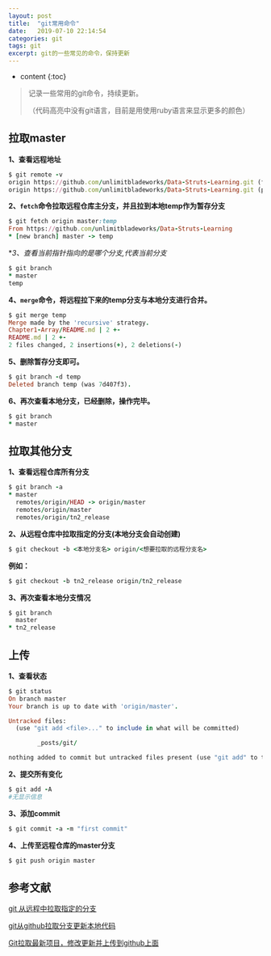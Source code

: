 ```yaml
---
layout: post
title:  "git常用命令"
date:   2019-07-10 22:14:54
categories: git
tags: git
excerpt: git的一些常见的命令，保持更新
---
```


* content
{:toc}
> 记录一些常用的git命令，持续更新。
>
> （代码高亮中没有git语言，目前是用使用ruby语言来显示更多的颜色）



## 拉取master

**1、查看远程地址**

```ruby
$ git remote -v
origin https://github.com/unlimitbladeworks/Data-Struts-Learning.git (fetch)
origin https://github.com/unlimitbladeworks/Data-Struts-Learning.git (push)
```

**2、`fetch`命令拉取远程仓库主分支，并且拉到本地temp作为暂存分支**

```ruby
$ git fetch origin master:temp
From https://github.com/unlimitbladeworks/Data-Struts-Learning
* [new branch] master -> temp
```

**3、查看当前指针指向的是哪个分支,*代表当前分支**

```ruby
$ git branch
* master
temp
```

**4、`merge`命令，将远程拉下来的temp分支与本地分支进行合并。**

```ruby
$ git merge temp
Merge made by the 'recursive' strategy.
Chapter1-Array/README.md | 2 +-
README.md | 2 +-
2 files changed, 2 insertions(+), 2 deletions(-)
```

**5、删除暂存分支即可。**

```ruby
$ git branch -d temp
Deleted branch temp (was 7d407f3).
```

**6、再次查看本地分支，已经删除，操作完毕。**

```ruby
$ git branch
* master
```



## 拉取其他分支

**1、查看远程仓库所有分支**

```ruby
$ git branch -a
* master
  remotes/origin/HEAD -> origin/master
  remotes/origin/master
  remotes/origin/tn2_release
```

**2、从远程仓库中拉取指定的分支(本地分支会自动创建)**

```ruby
$ git checkout -b <本地分支名> origin/<想要拉取的远程分支名>
```

**例如：**

```ruby
$ git checkout -b tn2_release origin/tn2_release
```

**3、再次查看本地分支情况**

```ruby
$ git branch
  master
* tn2_release
```



## 上传

**1、查看状态**

```ruby
$ git status
On branch master
Your branch is up to date with 'origin/master'.

Untracked files:
  (use "git add <file>..." to include in what will be committed)

        _posts/git/

nothing added to commit but untracked files present (use "git add" to track)
```

**2、提交所有变化** 

```ruby
$ git add -A
#无显示信息
```

**3、添加commit**

```ruby
$ git commit -a -m "first commit"
```

**4、上传至远程仓库的master分支**

```ruby
$ git push origin master
```



## 参考文献

[git 从远程中拉取指定的分支](https://blog.csdn.net/github_40094105/article/details/81332892)

[git从github拉取分支更新本地代码](https://blog.csdn.net/s740556472/article/details/80087026)

[Git拉取最新项目，修改更新并上传到github上面](https://blog.csdn.net/guankangqiang/article/details/80817683)
